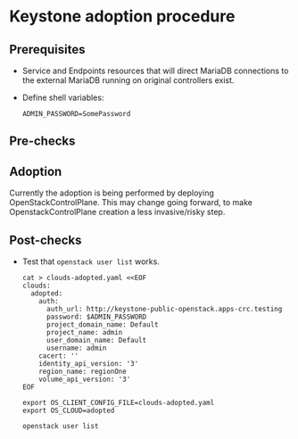 Keystone adoption procedure
===========================

Prerequisites
-------------

* Service and Endpoints resources that will direct MariaDB connections
  to the external MariaDB running on original controllers exist.

* Define shell variables:

  ```
  ADMIN_PASSWORD=SomePassword
  ```

Pre-checks
----------

Adoption
--------

Currently the adoption is being performed by deploying
OpenStackControlPlane. This may change going forward, to make
OpenstackControlPlane creation a less invasive/risky step.

Post-checks
-----------

* Test that `openstack user list` works.

  ```
  cat > clouds-adopted.yaml <<EOF
  clouds:
    adopted:
      auth:
        auth_url: http://keystone-public-openstack.apps-crc.testing
        password: $ADMIN_PASSWORD
        project_domain_name: Default
        project_name: admin
        user_domain_name: Default
        username: admin
      cacert: ''
      identity_api_version: '3'
      region_name: regionOne
      volume_api_version: '3'
  EOF

  export OS_CLIENT_CONFIG_FILE=clouds-adopted.yaml
  export OS_CLOUD=adopted

  openstack user list
  ```
